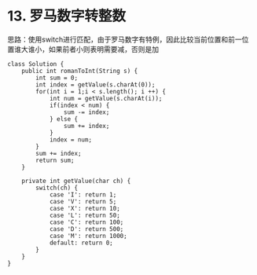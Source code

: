 # 13. 罗马数字转整数 #
思路：使用switch进行匹配，由于罗马数字有特例，因此比较当前位置和前一位置谁大谁小，如果前者小则表明需要减，否则是加

	class Solution {
	    public int romanToInt(String s) {
	        int sum = 0;
	        int index = getValue(s.charAt(0));
	        for(int i = 1;i < s.length(); i ++) {
	            int num = getValue(s.charAt(i));
	            if(index < num) {
	                sum -= index;
	            } else {
	                sum += index;
	            }
	            index = num;
	        }
	        sum += index;
	        return sum;
	    }
	    
	    private int getValue(char ch) {
	        switch(ch) {
	            case 'I': return 1;
	            case 'V': return 5;
	            case 'X': return 10;
	            case 'L': return 50;
	            case 'C': return 100;
	            case 'D': return 500;
	            case 'M': return 1000;
	            default: return 0;
	        }
	    }
	}